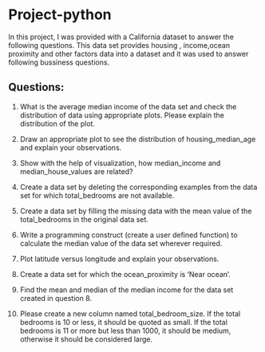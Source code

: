 # Project-python

In this project, I was provided with a California dataset to answer the following questions. 
This data set provides housing , income,ocean proximity and other factors data into a dataset and it was used to answer following bussiness questions.


## Questions:



1. What is the average median income of the data set and check the distribution of data using appropriate plots. Please explain the distribution of the plot.



2. Draw an appropriate plot to see the distribution of housing_median_age and explain your observations.



3. Show with the help of visualization, how median_income and median_house_values are related?



4. Create a data set by deleting the corresponding examples from the data set for which total_bedrooms are not available.



5. Create a data set by filling the missing data with the mean value of the total_bedrooms in the original data set.



6. Write a programming construct (create a user defined function) to calculate the median value of the data set wherever required.



7. Plot latitude versus longitude and explain your observations.



8. Create a data set for which the ocean_proximity is ‘Near ocean’.



9. Find the mean and median of the median income for the data set created in question 8.



10. Please create a new column named total_bedroom_size. If the total bedrooms is 10 or less, it should be quoted as small. If the total bedrooms is 11 or more but less than 1000, it should be medium, otherwise it should be considered large.

